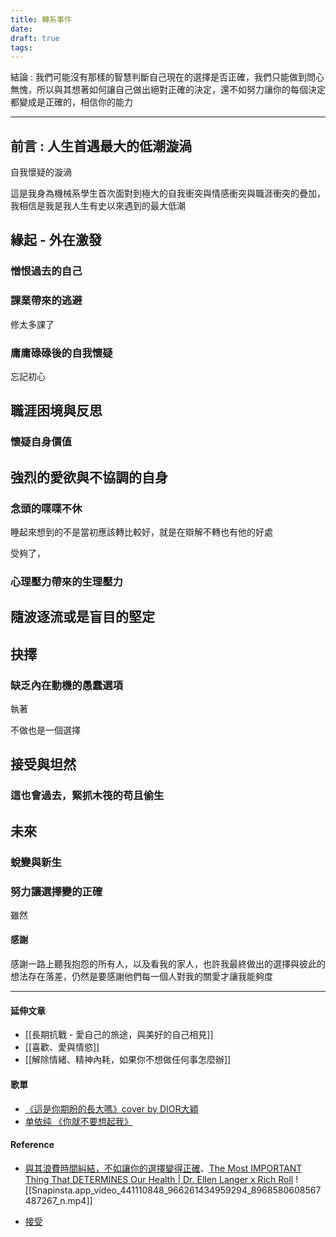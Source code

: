 ```yaml
---
title: 轉系事件
date: 
draft: true
tags:
---
```

結論 : 我們可能沒有那樣的智慧判斷自己現在的選擇是否正確，我們只能做到問心無愧，所以與其想著如何讓自己做出絕對正確的決定，還不如努力讓你的每個決定都變成是正確的，相信你的能力

---

## 前言 : 人生首遇最大的低潮漩渦

自我懷疑的漩渦

這是我身為機械系學生首次面對到極大的自我衝突與情感衝突與職涯衝突的疊加，我相信是我是我人生有史以來遇到的最大低潮

## 緣起 - 外在激發

### 憎恨過去的自己

### 課業帶來的逃避

修太多課了

### 庸庸碌碌後的自我懷疑

忘記初心

## 職涯困境與反思

### 懷疑自身價值

## 強烈的愛欲與不協調的自身

### 念頭的喋喋不休

睡起來想到的不是當初應該轉比較好，就是在辯解不轉也有他的好處

受夠了，

### 心理壓力帶來的生理壓力

## 隨波逐流或是盲目的堅定

## 抉擇

### 缺乏內在動機的愚蠢選項

執著

不做也是一個選擇

## 接受與坦然

### 這也會過去，緊抓木筏的苟且偷生

## 未來

### 蛻變與新生

### 努力讓選擇變的正確

雖然

#### 感謝
感謝一路上聽我抱怨的所有人，以及看我的家人，也許我最終做出的選擇與彼此的想法存在落差，仍然是要感謝他們每一個人對我的關愛才讓我能夠度

---
#### 延伸文章
- [[長期抗戰 - 愛自己的旅途，與美好的自己相見]]
- [[喜歡、愛與情慾]]
- [[解除情緒、精神內耗，如果你不想做任何事怎麼辦]]

#### 歌單

- [《這是你期盼的長大嗎》cover by DIOR大穎](https://www.youtube.com/watch?v=hu0RuiwVnrk)
- [单依纯 《你就不要想起我》](https://www.youtube.com/watch?v=SRy1qDusFoU&list=RDEMDvfCCL_wkylEKUbXD5eOUA&start_radio=1)

#### Reference

*  [與其浪費時間糾結，不如讓你的選擇變得正確](https://www.instagram.com/p/C6dBzzVPCty/)、[The Most IMPORTANT Thing That DETERMINES Our Health | Dr. Ellen Langer x Rich Roll](https://www.youtube.com/watch?v=upTm2kTYxNQ)
	![[Snapinsta.app_video_441110848_966261434959294_8968580608567487267_n.mp4]]
- [接受](https://www.instagram.com/p/C6gQDjfyO03/)